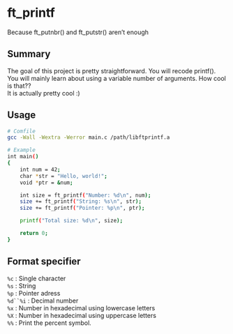 # ft_printf
Because ft_putnbr() and ft_putstr() aren’t enough

## Summary
The goal of this project is pretty straightforward. You will recode printf().  
You will mainly learn about using a variable number of arguments. How cool is that??  
It is actually pretty cool :)

## Usage
```sh
# Comfile
gcc -Wall -Wextra -Werror main.c /path/libftprintf.a

# Example
int main()
{
    int num = 42;
    char *str = "Hello, world!";
    void *ptr = &num;

    int size = ft_printf("Number: %d\n", num);
    size += ft_printf("String: %s\n", str);
    size += ft_printf("Pointer: %p\n", ptr);

    printf("Total size: %d\n", size);

    return 0;
}
```

## Format specifier
`%c` : Single character  
`%s` : String  
`%p` : Pointer adress  
`%d``%i` : Decimal number  
`%x` : Number in hexadecimal using lowercase letters  
`%X` : Number in hexadecimal using uppercase letters  
`%%` : Print the percent symbol.
